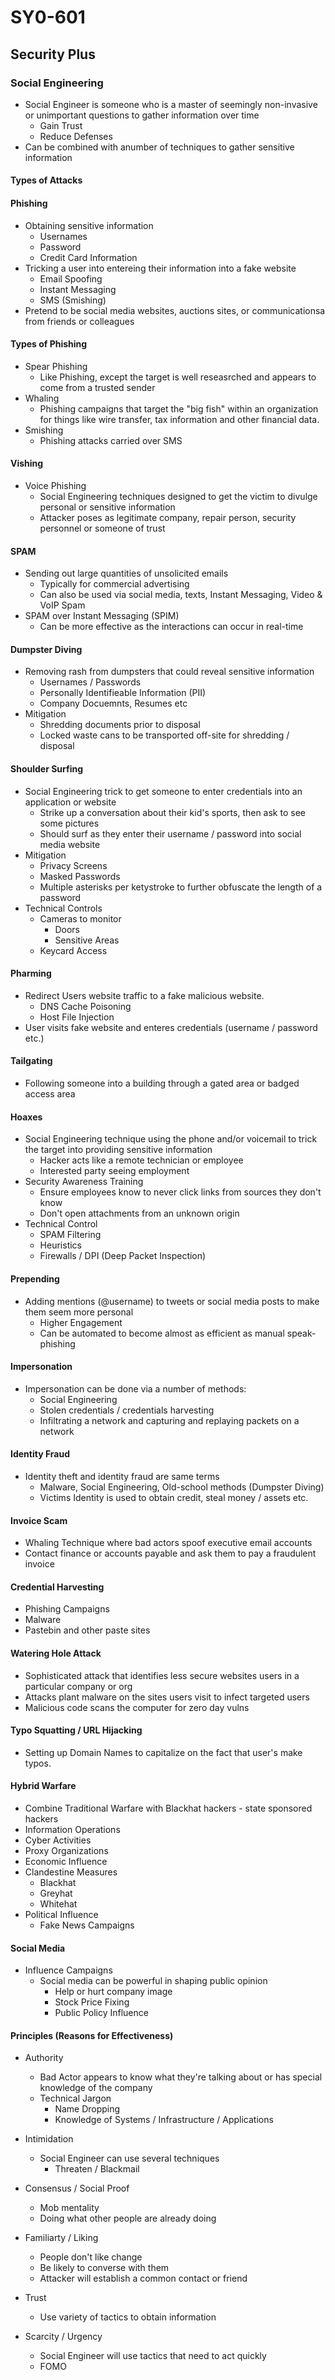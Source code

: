 # SY0-601

## Security Plus

### Social Engineering

- Social Engineer is someone who is a master of seemingly non-invasive or unimportant questions to gather information over time
  - Gain Trust
  - Reduce Defenses
- Can be combined with anumber of techniques to gather sensitive information

#### Types of Attacks

#### Phishing

- Obtaining sensitive information
  - Usernames
  - Password
  - Credit Card Information
- Tricking a user into entereing their information into a fake website
  - Email Spoofing
  - Instant Messaging
  - SMS (Smishing)
- Pretend to be social media websites, auctions sites, or communicationsa from friends or colleagues

#### Types of Phishing

- Spear Phishing
  - Like Phishing, except the target is well reseasrched and appears to come from a trusted sender
- Whaling
  - Phishing campaigns that target the "big fish" within an organization for things like wire transfer, tax information and other financial data.
- Smishing
  - Phishing attacks carried over SMS

#### Vishing

- Voice Phishing
  - Social Engineering techniques designed to get the victim to divulge personal or sensitive information
  - Attacker poses as legitimate company, repair person, security personnel or someone of trust

#### SPAM

- Sending out large quantities of unsolicited emails
  - Typically for commercial advertising
  - Can also be used via social media, texts, Instant Messaging, Video & VoIP Spam
- SPAM over Instant Messaging (SPIM)
  - Can be more effective as the interactions can occur in real-time

#### Dumpster Diving

- Removing rash from dumpsters that could reveal sensitive information
  - Usernames / Passwords
  - Personally Identifieable Information (PII)
  - Company Docuemnts, Resumes etc
- Mitigation
  - Shredding documents prior to disposal
  - Locked waste cans to be transported off-site for shredding / disposal

#### Shoulder Surfing

- Social Engineering trick to get someone to enter credentials into an application or website
  - Strike up a conversation about their kid's sports, then ask to see some pictures
  - Should surf as they enter their username / password into social media website
- Mitigation
  - Privacy Screens
  - Masked Passwords
  - Multiple asterisks per ketystroke to further obfuscate the length of a password
- Technical Controls
  - Cameras to monitor
    - Doors
    - Sensitive Areas
  - Keycard Access

#### Pharming

- Redirect Users website traffic to a fake malicious website.
  - DNS Cache Poisoning
  - Host File Injection
- User visits fake website and enteres credentials (username / password etc.)

#### Tailgating

- Following someone into a building through a gated area or badged access area

#### Hoaxes

- Social Engineering technique using the phone and/or voicemail to trick the target into providing sensitive information
  - Hacker acts like a remote technician or employee
  - Interested party seeing employment
- Security Awareness Training
  - Ensure employees know to never click links from sources they don't know
  - Don't open attachments from an unknown origin
- Technical Control
  - SPAM Filtering
  - Heuristics
  - Firewalls / DPI (Deep Packet Inspection)

#### Prepending

- Adding mentions (@username) to tweets or social media posts to make them seem more personal
  - Higher Engagement
  - Can be automated to become almost as efficient as manual speak-phishing

#### Impersonation

- Impersonation can be done via a number of methods:
  - Social Engineering
  - Stolen credentials / credentials harvesting
  - Infiltrating a network and capturing and replaying packets on a network

#### Identity Fraud

- Identity theft and identity fraud are same terms
  - Malware, Social Engineering, Old-school methods (Dumpster Diving)
  - Victims Identity is used to obtain credit, steal money / assets etc.

#### Invoice Scam

- Whaling Technique where bad actors spoof executive email accounts
- Contact finance or accounts payable and ask them to pay a fraudulent invoice

#### Credential Harvesting

- Phishing Campaigns
- Malware
- Pastebin and other paste sites

#### Watering Hole Attack

- Sophisticated attack that identifies less secure websites users in a particular company or org
- Attacks plant malware on the sites users visit to infect targeted users
- Malicious code scans the computer for zero day vulns

#### Typo Squatting / URL Hijacking

- Setting up Domain Names to capitalize on the fact that user's make typos.

#### Hybrid Warfare

- Combine Traditional Warfare with Blackhat hackers - state sponsored hackers
- Information Operations
- Cyber Activities
- Proxy Organizations
- Economic Influence
- Clandestine Measures
  - Blackhat
  - Greyhat
  - Whitehat
- Political Influence
  - Fake News Campaigns

#### Social Media

- Influence Campaigns
  - Social media can be powerful in shaping public opinion
    - Help or hurt company image
    - Stock Price Fixing
    - Public Policy Influence

#### Principles (Reasons for Effectiveness)

- Authority
  - Bad Actor appears to know what they're talking about or has special knowledge of the company
  - Technical Jargon
    - Name Dropping
    - Knowledge of Systems / Infrastructure / Applications

- Intimidation
  - Social Engineer can use several techniques
    - Threaten / Blackmail

- Consensus / Social Proof
  - Mob mentality
  - Doing what other people are already doing

- Familiarty / Liking
  - People don't like change
  - Be likely to converse with them
  - Attacker will establish a common contact or friend

- Trust
  - Use variety of tactics to obtain information

- Scarcity / Urgency
  - Social Engineer will use tactics that need to act quickly
  - FOMO
